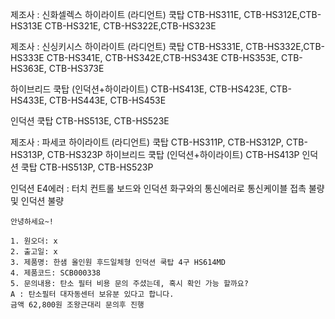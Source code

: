 제조사 : 신화셀렉스
하이라이트 (라디언트) 쿡탑
CTB-HS311E, CTB-HS312E,CTB-HS313E
CTB-HS321E, CTB-HS322E,CTB-HS323E

제조사 : 신싱키시스
하이라이트 (라디언트) 쿡탑
CTB-HS331E, CTB-HS332E,CTB-HS333E
CTB-HS341E, CTB-HS342E,CTB-HS343E
CTB-HS353E, CTB-HS363E, CTB-HS373E

하이브리드 쿡탑 (인덕션+하이라이트)
CTB-HS413E, CTB-HS423E, CTB-HS433E, CTB-HS443E, CTB-HS453E

인덕션 쿡탑
CTB-HS513E, CTB-HS523E

제조사 : 파세코
하이라이트 (라디언트) 쿡탑
CTB-HS311P, CTB-HS312P, CTB-HS313P, CTB-HS323P
하이브리드 쿡탑 (인덕션+하이라이트)
CTB-HS413P
인덕션 쿡탑
CTB-HS513P, CTB-HS523P

인덕션 
E4에러 : 터치 컨트롤 보드와 인덕션 화구와의 통신에러로 통신케이블 접촉 불량 및 인덕션 불량

```
안녕하세요~!

1. 원오더: x
2. 출고일: x
3. 제품명: 한샘 올인원 후드일체형 인덕션 쿡탑 4구 HS614MD
4. 제품코드: SCB000338
5. 문의내용: 탄소 필터 비용 문의 주셨는데, 혹시 확인 가능 할까요?
A : 탄소필터 대자동센터 보유분 있다고 합니다.
금액 62,800원 조왕근대리 문의후 진행
```





